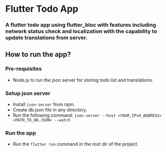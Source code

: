 # Flutter Todo App
### A flutter todo app using flutter_bloc with features including network status check and localization with the capability to update translations from server.

## How to run the app?
### Pre-requisites
- Node.js to run the json server for storing todo list and translations.

### Setup json server
- Install ```json-server``` from npm.
- Create db.json file in any directory.
- Run the following command: ```json-server --host <YOUR_IPv4_ADDRESS> <PATH_TO_DB.JSON> --watch```

### Run the app
- Run the ```flutter run``` command in the root dir of the project.
